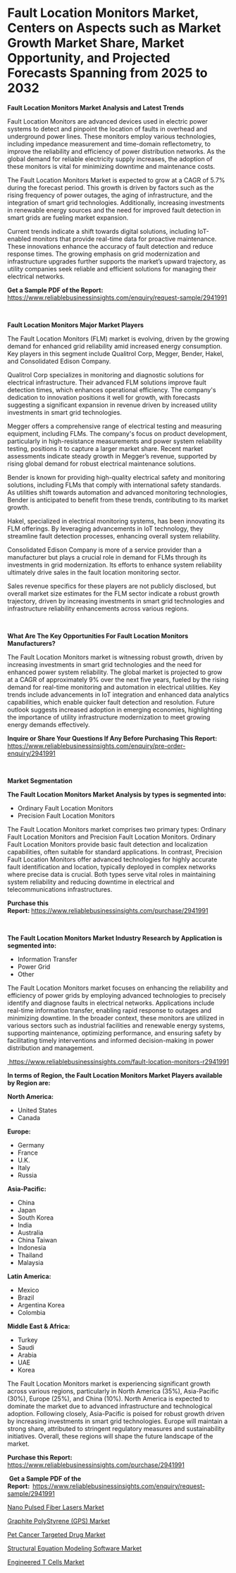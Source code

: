 <p><h1>Fault Location Monitors Market, Centers on Aspects such as Market Growth Market Share, Market Opportunity, and Projected Forecasts Spanning from 2025 to 2032</h1></p><p><strong>Fault Location Monitors Market Analysis and Latest Trends</strong></p>
<p><p>Fault Location Monitors are advanced devices used in electric power systems to detect and pinpoint the location of faults in overhead and underground power lines. These monitors employ various technologies, including impedance measurement and time-domain reflectometry, to improve the reliability and efficiency of power distribution networks. As the global demand for reliable electricity supply increases, the adoption of these monitors is vital for minimizing downtime and maintenance costs.</p><p>The Fault Location Monitors Market is expected to grow at a CAGR of 5.7% during the forecast period. This growth is driven by factors such as the rising frequency of power outages, the aging of infrastructure, and the integration of smart grid technologies. Additionally, increasing investments in renewable energy sources and the need for improved fault detection in smart grids are fueling market expansion.</p><p>Current trends indicate a shift towards digital solutions, including IoT-enabled monitors that provide real-time data for proactive maintenance. These innovations enhance the accuracy of fault detection and reduce response times. The growing emphasis on grid modernization and infrastructure upgrades further supports the market’s upward trajectory, as utility companies seek reliable and efficient solutions for managing their electrical networks.</p></p>
<p><strong>Get a Sample PDF of the Report:&nbsp;</strong> <a href="https://www.reliablebusinessinsights.com/enquiry/request-sample/2941991?utm_campaign=1877&utm_medium=2&utm_source=Github&utm_content=ia&utm_term=15032025&utm_id=fault-location-monitors">https://www.reliablebusinessinsights.com/enquiry/request-sample/2941991</a></p>
<p>&nbsp;</p>
<p><strong>Fault Location Monitors Major Market Players</strong></p>
<p><p>The Fault Location Monitors (FLM) market is evolving, driven by the growing demand for enhanced grid reliability amid increased energy consumption. Key players in this segment include Qualitrol Corp, Megger, Bender, Hakel, and Consolidated Edison Company. </p><p>Qualitrol Corp specializes in monitoring and diagnostic solutions for electrical infrastructure. Their advanced FLM solutions improve fault detection times, which enhances operational efficiency. The company's dedication to innovation positions it well for growth, with forecasts suggesting a significant expansion in revenue driven by increased utility investments in smart grid technologies.</p><p>Megger offers a comprehensive range of electrical testing and measuring equipment, including FLMs. The company's focus on product development, particularly in high-resistance measurements and power system reliability testing, positions it to capture a larger market share. Recent market assessments indicate steady growth in Megger’s revenue, supported by rising global demand for robust electrical maintenance solutions.</p><p>Bender is known for providing high-quality electrical safety and monitoring solutions, including FLMs that comply with international safety standards. As utilities shift towards automation and advanced monitoring technologies, Bender is anticipated to benefit from these trends, contributing to its market growth.</p><p>Hakel, specialized in electrical monitoring systems, has been innovating its FLM offerings. By leveraging advancements in IoT technology, they streamline fault detection processes, enhancing overall system reliability.</p><p>Consolidated Edison Company is more of a service provider than a manufacturer but plays a crucial role in demand for FLMs through its investments in grid modernization. Its efforts to enhance system reliability ultimately drive sales in the fault location monitoring sector.</p><p>Sales revenue specifics for these players are not publicly disclosed, but overall market size estimates for the FLM sector indicate a robust growth trajectory, driven by increasing investments in smart grid technologies and infrastructure reliability enhancements across various regions.</p></p>
<p>&nbsp;</p>
<p><strong>What Are The Key Opportunities For Fault Location Monitors Manufacturers?</strong></p>
<p><p>The Fault Location Monitors market is witnessing robust growth, driven by increasing investments in smart grid technologies and the need for enhanced power system reliability. The global market is projected to grow at a CAGR of approximately 9% over the next five years, fueled by the rising demand for real-time monitoring and automation in electrical utilities. Key trends include advancements in IoT integration and enhanced data analytics capabilities, which enable quicker fault detection and resolution. Future outlook suggests increased adoption in emerging economies, highlighting the importance of utility infrastructure modernization to meet growing energy demands effectively.</p></p>
<p><strong>Inquire or Share Your Questions If Any Before Purchasing This Report:</strong> <a href="https://www.reliablebusinessinsights.com/enquiry/pre-order-enquiry/2941991?utm_campaign=1877&utm_medium=2&utm_source=Github&utm_content=ia&utm_term=15032025&utm_id=fault-location-monitors">https://www.reliablebusinessinsights.com/enquiry/pre-order-enquiry/2941991</a></p>
<p>&nbsp;</p>
<p><strong>Market Segmentation</strong></p>
<p><strong>The Fault Location Monitors Market Analysis by types is segmented into:</strong></p>
<p><ul><li>Ordinary Fault Location Monitors</li><li>Precision Fault Location Monitors</li></ul></p>
<p><p>The Fault Location Monitors market comprises two primary types: Ordinary Fault Location Monitors and Precision Fault Location Monitors. Ordinary Fault Location Monitors provide basic fault detection and localization capabilities, often suitable for standard applications. In contrast, Precision Fault Location Monitors offer advanced technologies for highly accurate fault identification and location, typically deployed in complex networks where precise data is crucial. Both types serve vital roles in maintaining system reliability and reducing downtime in electrical and telecommunications infrastructures.</p></p>
<p><strong>Purchase this Report:&nbsp;</strong><a href="https://www.reliablebusinessinsights.com/purchase/2941991?utm_campaign=1877&utm_medium=2&utm_source=Github&utm_content=ia&utm_term=15032025&utm_id=fault-location-monitors">https://www.reliablebusinessinsights.com/purchase/2941991</a></p>
<p>&nbsp;</p>
<p><strong>The Fault Location Monitors Market Industry Research by Application is segmented into:</strong></p>
<p><ul><li>Information Transfer</li><li>Power Grid</li><li>Other</li></ul></p>
<p><p>The Fault Location Monitors market focuses on enhancing the reliability and efficiency of power grids by employing advanced technologies to precisely identify and diagnose faults in electrical networks. Applications include real-time information transfer, enabling rapid response to outages and minimizing downtime. In the broader context, these monitors are utilized in various sectors such as industrial facilities and renewable energy systems, supporting maintenance, optimizing performance, and ensuring safety by facilitating timely interventions and informed decision-making in power distribution and management.</p></p>
<p><a href="https://www.reliablebusinessinsights.com/fault-location-monitors-r2941991?utm_campaign=1877&utm_medium=2&utm_source=Github&utm_content=ia&utm_term=15032025&utm_id=fault-location-monitors">&nbsp;https://www.reliablebusinessinsights.com/fault-location-monitors-r2941991</a></p>
<p><strong>In terms of Region, the Fault Location Monitors Market Players available by Region are:</strong></p>
<p>
    <p> <strong> North America: </strong>
        <ul>
            <li>United States</li>
            <li>Canada</li>
        </ul>
        </p> 
    <p> <strong> Europe: </strong>
        <ul>
            <li>Germany</li>
            <li>France</li>
            <li>U.K.</li>
            <li>Italy</li>
            <li>Russia</li>
        </ul>
        </p> 
    <p> <strong> Asia-Pacific: </strong>
        <ul>
            <li>China</li>
            <li>Japan</li>
            <li>South Korea</li>
            <li>India</li>
            <li>Australia</li>
            <li>China Taiwan</li>
            <li>Indonesia</li>
            <li>Thailand</li>
            <li>Malaysia</li>
        </ul>
        </p> 
    <p> <strong> Latin America: </strong>
        <ul>
            <li>Mexico</li>
            <li>Brazil</li>
            <li>Argentina Korea</li>
            <li>Colombia</li>
        </ul>
        </p> 
    <p> <strong> Middle East & Africa: </strong>
        <ul>
            <li>Turkey</li>
            <li>Saudi</li>
            <li>Arabia</li>
            <li>UAE</li>
            <li>Korea</li>
        </ul>
    </p>
    </p>
<p><p>The Fault Location Monitors market is experiencing significant growth across various regions, particularly in North America (35%), Asia-Pacific (30%), Europe (25%), and China (10%). North America is expected to dominate the market due to advanced infrastructure and technological adoption. Following closely, Asia-Pacific is poised for robust growth driven by increasing investments in smart grid technologies. Europe will maintain a strong share, attributed to stringent regulatory measures and sustainability initiatives. Overall, these regions will shape the future landscape of the market.</p></p>
<p><strong>Purchase this Report: </strong><a href="https://www.reliablebusinessinsights.com/purchase/2941991?utm_campaign=1877&utm_medium=2&utm_source=Github&utm_content=ia&utm_term=15032025&utm_id=fault-location-monitors">https://www.reliablebusinessinsights.com/purchase/2941991</a></p>
<p>&nbsp;<strong>Get a Sample PDF of the Report:&nbsp;&nbsp;</strong><a href="https://www.reliablebusinessinsights.com/enquiry/request-sample/2941991?utm_campaign=1877&utm_medium=2&utm_source=Github&utm_content=ia&utm_term=15032025&utm_id=fault-location-monitors">https://www.reliablebusinessinsights.com/enquiry/request-sample/2941991</a></p>
<p><strong></strong></p>
<p><p><a href="https://github.com/kanetaerkid/Market-Research-Report-List-1/blob/main/nano-pulsed-fiber-lasers-market.md?utm_campaign=1877&utm_medium=2&utm_source=Github&utm_content=ia&utm_term=15032025&utm_id=fault-location-monitors">Nano Pulsed Fiber Lasers Market</a></p><p><a href="https://github.com/cayposshefin/Market-Research-Report-List-1/blob/main/graphite-polystyrene-gps-market.md?utm_campaign=1877&utm_medium=2&utm_source=Github&utm_content=ia&utm_term=15032025&utm_id=fault-location-monitors">Graphite PolyStyrene (GPS) Market</a></p><p><a href="https://github.com/busamoleankk/Market-Research-Report-List-1/blob/main/pet-cancer-targeted-drug-market.md?utm_campaign=1877&utm_medium=2&utm_source=Github&utm_content=ia&utm_term=15032025&utm_id=fault-location-monitors">Pet Cancer Targeted Drug Market</a></p><p><a href="https://github.com/leoustolja/Market-Research-Report-List-1/blob/main/structural-equation-modeling-software-market.md?utm_campaign=1877&utm_medium=2&utm_source=Github&utm_content=ia&utm_term=15032025&utm_id=fault-location-monitors">Structural Equation Modeling Software Market</a></p><p><a href="https://github.com/madethkijori/Market-Research-Report-List-1/blob/main/engineered-t-cells-market.md?utm_campaign=1877&utm_medium=2&utm_source=Github&utm_content=ia&utm_term=15032025&utm_id=fault-location-monitors">Engineered T Cells Market</a></p></p>